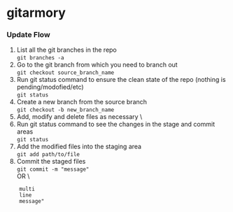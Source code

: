 # gitarmory


### Update Flow
1. List all the git branches in the repo \
  ```git branches -a```
1. Go to the git branch from which you need to branch out \
  ```git checkout source_branch_name```
1. Run git status command to ensure the clean state of the repo (nothing is pending/modofied/etc) \
  ```git status```
1. Create a new branch from the source branch \
  ```git checkout -b new_branch_name```
1. Add, modify and delete files as necessary \
1. Run git status command to see the changes in the stage and commit areas \
  ```git status```
1. Add the modified files into the staging area \
  ```git add path/to/file```
1. Commit the staged files \
  ```git commit -m "message" ```\
		OR \
  ```git commit -m "
      multi
      line
      message"
  ```




